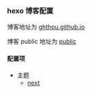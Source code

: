 ### hexo 博客配置

博客地址为 [ghthou.github.io](https://ghthou.github.io/)

博客 public 地址为 [public](https://github.com/ghthou/ghthou.github.io)

#### 配置项
- 主题
    - [next](https://github.com/iissnan/hexo-theme-next)